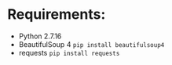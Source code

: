 # Requirements: 
  - Python 2.7.16
  - BeautifulSoup 4 `pip install beautifulsoup4`
  - requests `pip install requests`
